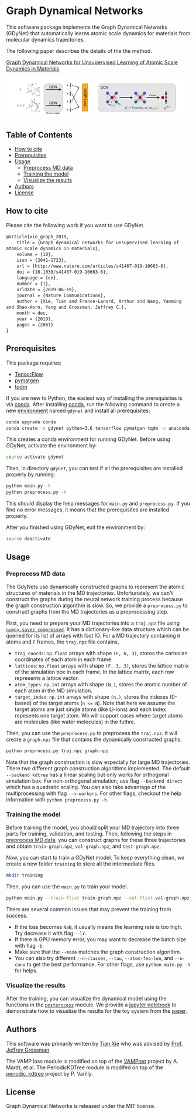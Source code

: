 # Graph Dynamical Networks

This software package implements the Graph Dynamical Networks (GDyNet) that automatically learns atomic scale dynamics for materials from molecular dynamics trajectories. 

The following paper describes the details of the the method.

[Graph Dynamical Networks for Unsupervised Learning of Atomic Scale Dynamics in Materials](https://doi.org/10.1038/s41467-019-10663-6)

![](images/illustrative.png)

## Table of Contents

- [How to cite](#how-to-cite)
- [Prerequisites](#prerequisites)
- [Usage](#usage)
  - [Preprocess MD data](#preprocess-md-data)
  - [Training the model](#training-the-model)
  - [Visualize the results](#visualize-the-results)
- [Authors](#authors)
- [License](#license)

## How to cite

Please cite the following work if you want to use GDyNet.

```
@article{xie_graph_2019,
	title = {Graph dynamical networks for unsupervised learning of atomic scale dynamics in materials},
	volume = {10},
	issn = {2041-1723},
	url = {http://www.nature.com/articles/s41467-019-10663-6},
	doi = {10.1038/s41467-019-10663-6},
	language = {en},
	number = {1},
	urldate = {2019-06-19},
	journal = {Nature Communications},
	author = {Xie, Tian and France-Lanord, Arthur and Wang, Yanming and Shao-Horn, Yang and Grossman, Jeffrey C.},
	month = dec,
	year = {2019},
	pages = {2667}
}
```

##  Prerequisites

This package requires:

- [TensorFlow](https://www.tensorflow.org)
- [pymatgen](http://pymatgen.org)
- [tqdm](https://tqdm.github.io)

If you are new to Python, the easiest way of installing the prerequisites is via [conda](https://conda.io/docs/index.html). After installing [conda](http://conda.pydata.org/), run the following command to create a new [environment](https://conda.io/docs/user-guide/tasks/manage-environments.html) named `gdynet` and install all prerequisites:

```bash
conda upgrade conda
conda create -n gdynet python=3.6 tensorflow pymatgen tqdm -c anaconda -c conda-forge
```

This creates a conda environment for running GDyNet. Before using GDyNet, activate the environment by:

```bash
source activate gdynet
```

Then, in directory `gdynet`, you can test if all the prerequisites are installed properly by running:

```bash
python main.py -h
python preprocess.py -h
```

This should display the help messages for `main.py` and `preprocess.py`. If you find no error messages, it means that the prerequisites are installed properly.

After you finished using GDyNet, exit the environment by:

```bash
source deactivate
```

## Usage

### Preprocess MD data

The GdyNets use dynamically constructed graphs to represent the atomic structures of materials in the MD trajectories. Unfortunately, we can't construct the graphs during the neural network training process because the graph construction algorithm is slow. So, we provide a `preprocess.py` to construct graphs from the MD trajectories as a preprocessing step.

First, you need to prepare your MD trajectories into a `traj.npz` file using [`numpy.savez_compressed`](https://docs.scipy.org/doc/numpy/reference/generated/numpy.savez_compressed.html#numpy.savez_compressed). It has a dictionary-like data structure which can be queried for its list of arrays with fast IO. For a MD trajectory containing `N` atoms and `F` frames, the `traj.npz` file contains,

- `traj_coords`: `np.float` arrays with shape `(F, N, 3)`, stores the cartesian coordinates of each atom in each frame.
- `lattices`: `np.float` arrays with shape `(F, 3, 3)`, stores the lattice matrix of the simulation box in each frame. In the lattice matrix, each row represents a lattice vector.
- `atom_types`: `np.int` arrays with shape `(N,)`, stores the atomic number of each atom in the MD simulation.
- `target_index`: `np.int` arrays with shape `(n,)`, stores the indexes (0-based) of the target atoms (`n <= N`). Note that here we assume the target atoms are just single atoms (like Li-ions) and each index repesents one target atom. We will support cases where target atoms are molecules (like water molecules) in the futhre.

Then, you can use the `preprocess.py` to preprocess the `traj.npz`. It will create a `graph.npz` file that contains the dynamically constructed graphs.

```bash
python preprocess.py traj.npz graph.npz
```

Note that the graph construction is slow especially for large MD trajectories. There two different graph construction algorithms implemented. The default `--backend kdtree` has a linear scaling but only works for orthogonal simulation box. For non-orthogonal simulation, use flag `--backend direct` which has a quadratic scaling. You can also take advantage of the multiprocessing with flag `--n-workers`. For other flags, checkout the help information with `python preprocess.py -h`.

### Training the model

Before training the model, you should split your MD trajectory into three parts for training, validation, and testing. Then, following the steps in [preprocess MD data](#preprocess-md-data), you can construct graphs for these three trajectories and obtain `train-graph.npz`, `val-graph.npz`, and `test-graph.npz`.

Now, you can start to train a GDyNet model. To keep everything clean, we create a new folder `training` to store all the intermediate files.

```bash
mkdir training
```

Then, you can use the `main.py` to train your model.

```bash
python main.py --train-flist train-graph.npz --val-flist val-graph.npz --test-flist test-graph.npz --job-dir training/
```

There are several common issues that may prevent the training from success.

- If the loss becomes `NaN`, it usually means the learning rate is too high. Try decrease it with flag `--lr`.
- If there is GPU memory error, you may want to decrease the batch size with flag `-b`.
- Make sure that the `--mode` matches the graph construction algorithm.
- You can also try different `--n-classes`, `--tau`, `--atom-fea-len`, and `--n-conv` to get the best performance. For other flags, use `python main.py -h` for helps.

### Visualize the results

After the training, you can visualize the dynamical model using the functions in the [`postprocess`](gdynet/postprocess.py) module. We provide a [jupyter notebook](notebooks/visualization.ipynb) to demonstrate how to visualize the results for the toy system from the [paper](https://arxiv.org/abs/1902.06836).

## Authors

This software was primarily written by [Tian Xie](http://ww.txie.me) who was advised by [Prof. Jeffrey Grossman](https://dmse.mit.edu/faculty/profile/grossman).

The VAMP loss module is modified on top of the [VAMPnet](https://github.com/markovmodel/deeptime/tree/master/vampnet) project by A. Mardt, et al. The PeriodicKDTree module is modifed on top of the [periodic_kdtree](https://github.com/patvarilly/periodic_kdtree) project by P. Varilly. 

## License

Graph Dynamical Networks is released under the MIT license.
